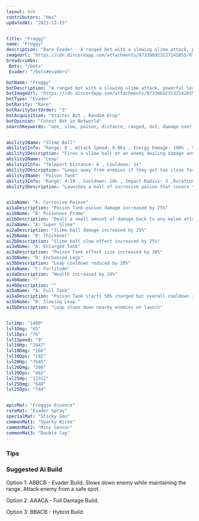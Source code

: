 ```yaml
---
layout: bot
contributors: "Hex"
updatedAt: "2021-12-15"


title: "Froggy"
name: "Froggy"
description: "Rare Evader - A ranged bot with a slowing slime attack, powerful legs to leap away from enemies, and a devstating poison tank ultimate."
imageUrl: "https://cdn.discordapp.com/attachments/873396923137142855/873397603478417438/froggy.png"
breadcrumbs: 
 Bots: "/bots"
 Evader: "/bots#evaders"

botName: "Froggy"
botDescription: "A ranged bot with a slowing slime attack, powerful legs to leap away from enemies, and a devstating poison tank ultimate"
botImageUrl: "https://cdn.discordapp.com/attachments/873396923137142855/873397603478417438/froggy.png"
botType: "Evader"
botRarity: "Rare"
botRaritySortOrder: "3"
botAcquisition: "Starter Bot , Random Drop"
botOpinion: "Cutest Bot in Botworld"
searchKeywords: "aoe, slow, poison, distance, ranged, dot, damage over time"


ability1Name: "Slime Ball"
ability1Info: "Range: 8 , Attack Speed: 0.86s , Energy Damage: 100% , Slow Enemies: 50%"
ability1Description: "Fires a slime ball at an enemy dealing damage and slowing their movement"
ability2Name: "Leap"
ability2Info: "Teleport Distance: 6 , Cooldown: 5s"
ability2Description: "Leaps away from enemies if they get too close for comfort"
ability3Name: "Poison Tank"
ability3Info: "Range: 4-10 , Cooldown: 10s , Impact Radius: 3 ,Duration: 3.5s ,Poison Damage per Second: 123%"
ability3Description: "Launches a ball of corrosive poison that covers the ground on landing. Deals significant poison damage over time to enemies caught in it."


ai1aName: "A: Corrosive Poison"
ai1aDescription: "Poison Tank poison damage increased by 25%"
ai1bName: "B: Poisonous Frame"
ai1bDescription: "Deals a small amount of damage back to any melee attackers"
ai2aName: "A: Super Slime"
ai2aDescription: "Slime ball damage increased by 25%"
ai2bName: "B: Thickener"
ai2bDescription: "Slime ball slow effect increased by 25%"
ai3aName: "A: Enlarged Tank"
ai3aDescription: "Poison Tank effect size increased by 30%"
ai3bName: "B: Enchanced Legs"
ai3bDescription: "Leap cooldown reduced by 20%"
ai4aName: "C: Fortitude"
ai4aDescription: "Health increased by 20%"
ai4bName: ""
ai4bDescription: ""
ai5aName: "A: Full Tank"
ai5aDescription: "Poison Tank starts 50% charged but overall cooldown is increased by 25%"
ai5bName: "B: Slowing Leap "
ai5bDescription: "Leap slows down nearby enemies on launch"


lvl1Hp: "1400"
lvl1Dmg: "65"
lvl1Dps: "76"
lvl1Speed: "9"
lvl10Hp: "2947"
lvl10Dmg: "166"
lvl10Dps: "192"
lvl20Hp: "7645"
lvl20Dmg: "398"
lvl20Dps: "462"
lvl25Hp: "12312"
lvl25Dmg: "640"
lvl25Dps: "744"


epicMat: "Froggie Essence"
rareMat: "Evader Spray"
specialMat: "Sticky Goo"
commonMat1: "Sparky Wires"
commonMat2: "Mini Sensor"
commonMat3: "Double Cog"
---
```

### Tips


### Suggested Ai Build
Option 1: ABBCB - Evader Build. Slows down enemy while maintaining the range. Attack enemy from a safe spot.

Option 2: AAACA - Full Damage Build. 

Option 3: BBACB - Hybrid Build
